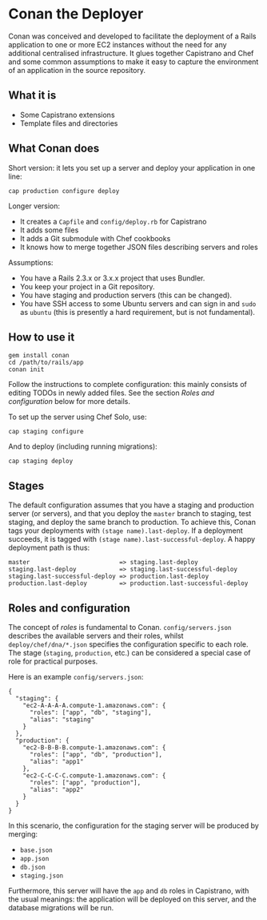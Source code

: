 Conan the Deployer
==================

Conan was conceived and developed to facilitate the deployment of a Rails
application to one or more EC2 instances without the need for any additional
centralised infrastructure. It glues together Capistrano and Chef and some
common assumptions to make it easy to capture the environment of an application
in the source repository.

What it is
----------

* Some Capistrano extensions
* Template files and directories

What Conan does
---------------

Short version: it lets you set up a server and deploy your application in one line:

    cap production configure deploy

Longer version:

* It creates a `Capfile` and `config/deploy.rb` for Capistrano
* It adds some files
* It adds a Git submodule with Chef cookbooks
* It knows how to merge together JSON files describing servers and roles

Assumptions:

* You have a Rails 2.3.x or 3.x.x project that uses Bundler.
* You keep your project in a Git repository.
* You have staging and production servers (this can be changed).
* You have SSH access to some Ubuntu servers and can sign in and `sudo` as `ubuntu` (this is presently a hard requirement, but is not fundamental).

How to use it
-------------

    gem install conan
    cd /path/to/rails/app
    conan init

Follow the instructions to complete configuration: this mainly consists of
editing TODOs in newly added files. See the section *Roles and configuration*
below for more details.

To set up the server using Chef Solo, use:

    cap staging configure

And to deploy (including running migrations):

    cap staging deploy

Stages
------

The default configuration assumes that you have a staging and production server
(or servers), and that you deploy the `master` branch to staging, test staging,
and deploy the same branch to production. To achieve this, Conan tags your
deployments with `(stage name).last-deploy`. If a deployment succeeds, it is
tagged with `(stage name).last-successful-deploy`. A happy deployment path is thus:

    master                         => staging.last-deploy
    staging.last-deploy            => staging.last-successful-deploy
    staging.last-successful-deploy => production.last-deploy
    production.last-deploy         => production.last-successful-deploy

Roles and configuration
-----------------------

The concept of *roles* is fundamental to Conan. `config/servers.json` describes
the available servers and their roles, whilst `deploy/chef/dna/*.json`
specifies the configuration specific to each role. The stage (`staging`,
`production`, etc.) can be considered a special case of role for practical
purposes.

Here is an example `config/servers.json`:

    {
      "staging": {
        "ec2-A-A-A-A.compute-1.amazonaws.com": {
          "roles": ["app", "db", "staging"],
          "alias": "staging"
        }
      },
      "production": {
        "ec2-B-B-B-B.compute-1.amazonaws.com": {
          "roles": ["app", "db", "production"],
          "alias": "app1"
        },
        "ec2-C-C-C-C.compute-1.amazonaws.com": {
          "roles": ["app", "production"],
          "alias": "app2"
        }
      }
    }

In this scenario, the configuration for the staging server will be produced by merging:

* `base.json`
* `app.json`
* `db.json`
* `staging.json`

Furthermore, this server will have the `app` and `db` roles in Capistrano, with
the usual meanings: the application will be deployed on this server, and the
database migrations will be run.

